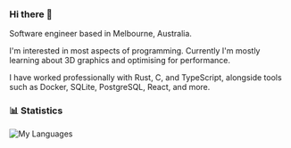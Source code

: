 ### Hi there 👋

Software engineer based in Melbourne, Australia.

I'm interested in most aspects of programming. Currently I'm mostly learning about 3D graphics and optimising for performance.

I have worked professionally with Rust, C, and TypeScript, alongside tools such as Docker, SQLite, PostgreSQL, React, and more.

### 📊 Statistics

![My Languages](https://github-readme-stats.vercel.app/api/top-langs/?username=omnisci3nce)
